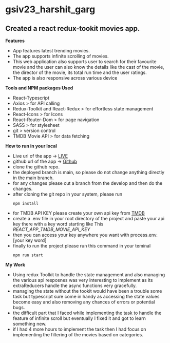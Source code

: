 
# gsiv23_harshit_garg

## Created a react redux-tookit movies app.

**Features**

- App features latest trending movies.
- The app supports infinite scrolling of movies.
- This web application also supports user to search for their favourite movie and the user can also know the details like the cast of the movie, the director of the movie, its total run time and the user ratings.
- The app is also responsive across various device

**Tools and NPM packages Used**

- React-Typescript
- Axios > for API calling
- Redux-Toolkit and React-Redux > for effortless state management
- React-Icons > for Icons
- React-Router-Dom > for page navigation
- SASS > for stylesheet
- git > version control
- TMDB Movie API > for data fetching

**How to run in your local**

- Live url of the app -> [LIVE](https://movie-app-gsiv23.netlify.app/)
- github url of the app -> [Github](https://github.com/harshit118garg/gsiv23_harshit_garg)
- clone the github repo.
- the deployed branch is main, so please do not change anything directly in the main branch. 
- for any changes please cut a branch from the develop and then do the changes.
- after cloning the git repo in your system, please run 
    ```
    npm install
    ```
- for TMDB API KEY please create your own api key from [TMDB](https://developers.themoviedb.org/3/getting-started/introduction)
- create a .env file in your root directory of the project and 
paste your api key there with a key word starting like This
    _REACT_APP_TMDB_MOVIE_API_KEY_
- then you can access your key anywhere you want with process.env.[your key word]
- finally to run the project please run this command in your teminal
    ```
    npm run start
    ```

**My Work**

- Using redux Toolkit to handle the state management and also managing the various api resposnes was very interesting to implement as its extraReducers handle the async functions very gracefully. 
- managing the state without the tookit would have been a trouble some task but typescript sure come in handy as accessing the state values become easy and also removing any chances of errors or potential bugs.
- the difficult part that I faced while implementing the task to handle the feature of infinite scroll but eventually I fixed it and got to learn something new.
- if I had 4 more hours to implement the task then I had focus on implementing the filtering of the movies based on categories.
